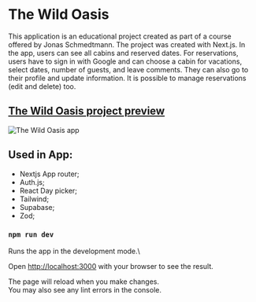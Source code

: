 # The Wild Oasis

<p>This application is an educational project created as part of a course offered by Jonas Schmedtmann. The project was created with Next.js. In the app, users can see all cabins and reserved dates. For reservations, users have to sign in with Google and can choose a cabin for vacations, select dates, number of guests, and leave comments. They can also go to their profile and update information. It is possible to manage reservations (edit and delete) too.
  </p>

## [The Wild Oasis project preview](https://wildoasis-next.vercel.app/)

<img src="/_assets/wildoasis.png" alt="The Wild Oasis app" >

## Used in App:

- Nextjs App router;
- Auth.js;
- React Day picker;
- Tailwind;
- Supabase;
- Zod;

### `npm run dev`

Runs the app in the development mode.\

Open [http://localhost:3000](http://localhost:3000) with your browser to see the result.

The page will reload when you make changes.\
You may also see any lint errors in the console.
